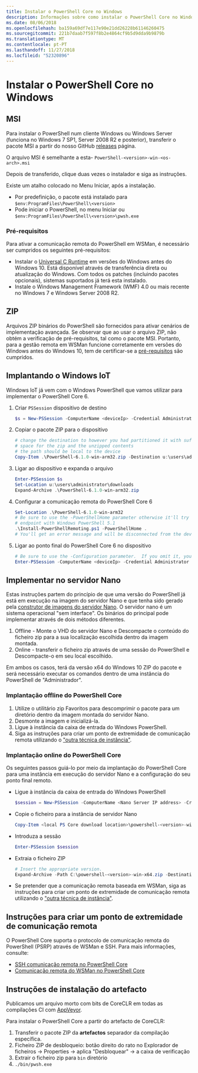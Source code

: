 ```yaml
---
title: Instalar o PowerShell Core no Windows
description: Informações sobre como instalar o PowerShell Core no Windows
ms.date: 08/06/2018
ms.openlocfilehash: ba159a69df7e117e90e21dd26228b61146260475
ms.sourcegitcommit: 221b7daab7f597f8b2e4864cf9b5d9dda9b9879b
ms.translationtype: MT
ms.contentlocale: pt-PT
ms.lasthandoff: 11/27/2018
ms.locfileid: "52320896"
---
```

# <a name="installing-powershell-core-on-windows"></a>Instalar o PowerShell Core no Windows

## <a name="msi"></a>MSI

Para instalar o PowerShell num cliente Windows ou Windows Server (funciona no Windows 7 SP1, Server 2008 R2 e posterior), transferir o pacote MSI a partir do nosso GitHub [releases][] página.

O arquivo MSI é semelhante a esta- `PowerShell-<version>-win-<os-arch>.msi`
<!-- TODO: should be updated to point to the Download Center as well -->

Depois de transferido, clique duas vezes o instalador e siga as instruções.

Existe um atalho colocado no Menu Iniciar, após a instalação.

- Por predefinição, o pacote está instalado para `$env:ProgramFiles\PowerShell\<version>`
- Pode iniciar o PowerShell, no menu Iniciar ou `$env:ProgramFiles\PowerShell\<version>\pwsh.exe`

### <a name="prerequisites"></a>Pré-requisitos

Para ativar a comunicação remota do PowerShell em WSMan, é necessário ser cumpridos os seguintes pré-requisitos:

- Instalar o [Universal C Runtime](https://www.microsoft.com/download/details.aspx?id=50410) em versões do Windows antes do Windows 10.
  Está disponível através de transferência direta ou atualização do Windows.
  Com todos os patches (incluindo pacotes opcionais), sistemas suportados já terá esta instalado.
- Instale o Windows Management Framework (WMF) 4.0 ou mais recente no Windows 7 e Windows Server 2008 R2.

## <a name="zip"></a>ZIP

Arquivos ZIP binários do PowerShell são fornecidos para ativar cenários de implementação avançada.
Se observar que ao usar o arquivo ZIP, não obtém a verificação de pré-requisitos, tal como o pacote MSI.
Portanto, para a gestão remota em WSMan funcione corretamente em versões do Windows antes do Windows 10, tem de certificar-se a [pré-requisitos](#prerequisites) são cumpridos.

## <a name="deploying-on-windows-iot"></a>Implantando o Windows IoT

Windows IoT já vem com o Windows PowerShell que vamos utilizar para implementar o PowerShell Core 6.

1. Criar `PSSession` dispositivo de destino

   ```powershell
   $s = New-PSSession -ComputerName <deviceIp> -Credential Administrator
   ```

2. Copiar o pacote ZIP para o dispositivo

   ```powershell
   # change the destination to however you had partitioned it with sufficient
   # space for the zip and the unzipped contents
   # the path should be local to the device
   Copy-Item .\PowerShell-6.1.0-win-arm32.zip -Destination u:\users\administrator\Downloads -ToSession $s
   ```

3. Ligar ao dispositivo e expanda o arquivo

   ```powershell
   Enter-PSSession $s
   Set-Location u:\users\administrator\downloads
   Expand-Archive .\PowerShell-6.1.0-win-arm32.zip
   ```

4. Configurar a comunicação remota do PowerShell Core 6

   ```powershell
   Set-Location .\PowerShell-6.1.0-win-arm32
   # Be sure to use the -PowerShellHome parameter otherwise it'll try to create a new
   # endpoint with Windows PowerShell 5.1
   .\Install-PowerShellRemoting.ps1 -PowerShellHome .
   # You'll get an error message and will be disconnected from the device because it has to restart WinRM
   ```

5. Ligar ao ponto final do PowerShell Core 6 no dispositivo

   ```powershell
   # Be sure to use the -Configuration parameter.  If you omit it, you will connect to Windows PowerShell 5.1
   Enter-PSSession -ComputerName <deviceIp> -Credential Administrator -Configuration powershell.6.1.0
   ```

## <a name="deploying-on-nano-server"></a>Implementar no servidor Nano

Estas instruções partem do princípio de que uma versão do PowerShell já está em execução na imagem do servidor Nano e que tenha sido gerado pela [construtor de imagens do servidor Nano](/windows-server/get-started/deploy-nano-server).
O servidor nano é um sistema operacional "sem interface". Os binários do principal pode implementar através de dois métodos diferentes.

1. Offline - Monte o VHD do servidor Nano e Descompacte o conteúdo do ficheiro zip para a sua localização escolhida dentro da imagem montada.
2. Online - transferir o ficheiro zip através de uma sessão do PowerShell e Descompacte-o em seu local escolhido.

Em ambos os casos, terá da versão x64 do Windows 10 ZIP do pacote e será necessário executar os comandos dentro de uma instância do PowerShell de "Administrador".

### <a name="offline-deployment-of-powershell-core"></a>Implantação offline do PowerShell Core

1. Utilize o utilitário zip Favoritos para descomprimir o pacote para um diretório dentro da imagem montada do servidor Nano.
2. Desmonte a imagem e inicializá-la.
3. Ligue à instância da caixa de entrada do Windows PowerShell.
4. Siga as instruções para criar um ponto de extremidade de comunicação remota utilizando o ["outra técnica de instância"](../core-powershell/wsman-remoting-in-powershell-core.md#executed-by-another-instance-of-powershell-on-behalf-of-the-instance-that-it-will-register).

### <a name="online-deployment-of-powershell-core"></a>Implantação online do PowerShell Core

Os seguintes passos guiá-lo por meio da implantação do PowerShell Core para uma instância em execução do servidor Nano e a configuração do seu ponto final remoto.

- Ligue à instância da caixa de entrada do Windows PowerShell

  ```powershell
  $session = New-PSSession -ComputerName <Nano Server IP address> -Credential <An Administrator account on the system>
  ```

- Copie o ficheiro para a instância de servidor Nano

  ```powershell
  Copy-Item <local PS Core download location>\powershell-<version>-win-x64.zip c:\ -ToSession $session
  ```

- Introduza a sessão

  ```powershell
  Enter-PSSession $session
  ```

- Extraia o ficheiro ZIP

  ```powershell
  # Insert the appropriate version.
  Expand-Archive -Path C:\powershell-<version>-win-x64.zip -DestinationPath "C:\PowerShellCore_<version>"
  ```

- Se pretender que a comunicação remota baseada em WSMan, siga as instruções para criar um ponto de extremidade de comunicação remota utilizando o ["outra técnica de instância"](../core-powershell/WSMan-Remoting-in-PowerShell-Core.md#executed-by-another-instance-of-powershell-on-behalf-of-the-instance-that-it-will-register).

## <a name="instructions-to-create-a-remoting-endpoint"></a>Instruções para criar um ponto de extremidade de comunicação remota

O PowerShell Core suporta o protocolo de comunicação remota do PowerShell (PSRP) através de WSMan e SSH.
Para mais informações, consulte:

- [SSH comunicação remota no PowerShell Core][ssh-remoting]
- [Comunicação remota do WSMan no PowerShell Core][wsman-remoting]

## <a name="artifact-installation-instructions"></a>Instruções de instalação do artefacto

Publicamos um arquivo morto com bits de CoreCLR em todas as compilações CI com [AppVeyor][].

Para instalar o PowerShell Core a partir do artefacto de CoreCLR:

1. Transferir o pacote ZIP da **artefactos** separador da compilação específica.
2. Ficheiro ZIP de desbloqueio: botão direito do rato no Explorador de ficheiros -> Properties -> aplica "Desbloquear" -> a caixa de verificação
3. Extrair o ficheiro zip para `bin` diretório
4. `./bin/pwsh.exe`

<!-- [download-center]: TODO -->

[releases]: https://github.com/PowerShell/PowerShell/releases
[ssh-remoting]: ../core-powershell/SSH-Remoting-in-PowerShell-Core.md
[wsman-remoting]: ../core-powershell/WSMan-Remoting-in-PowerShell-Core.md
[AppVeyor]: https://ci.appveyor.com/project/PowerShell/powershell

